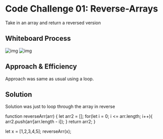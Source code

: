 # Code Challenge 01: Reverse-Arrays
<!-- Description of the challenge -->
Take in an array and return a reversed version

## Whiteboard Process
<!-- Embedded whiteboard image -->
![img](############) <!-- Replace with actual link -->
![img](############) <!-- Replace with actual link -->

## Approach & Efficiency
<!-- What approach did you take? Why? What is the Big O space/time for this approach? -->
Approach was same as usual using a loop.

## Solution
<!-- Show how to run your code, and examples of it in action -->
Solution was just to loop through the array in reverse

function reverseArr(arr) {
  let arr2 = [];
  for(let i = 0; i <= arr.length; i++){
    arr2.push(arr[arr.length - i]);
  }
  return arr2;
}

let x = [1,2,3,4,5];
reverseArr(x);
